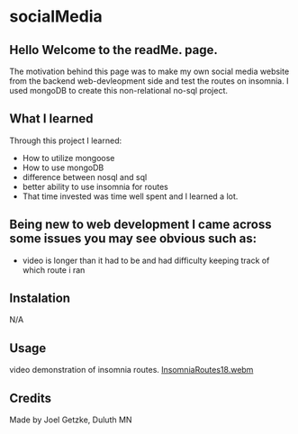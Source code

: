 # socialMedia

## Hello Welcome to the readMe. page.
The motivation behind this page was to make my own social media website from the backend web-devleopment side and test the routes on insomnia. I used mongoDB to create this non-relational no-sql project.
## What I learned
Through this project I learned:
* How to utilize mongoose
* How to use mongoDB
* difference between nosql and sql
* better ability to use insomnia for routes
* That time invested was time well spent and I learned a lot.
  
## Being new to web development I came across some issues you may see obvious such as:
* video is longer than it had to be and had difficulty keeping track of which route i ran
 ## Instalation
N/A

## Usage
video demonstration of insomnia routes.
[InsomniaRoutes18.webm](https://github.com/Glansburg/socialMedia/assets/117139285/dff6d288-651f-49be-8771-615d1138fee4)




## Credits

Made by Joel Getzke, Duluth MN
